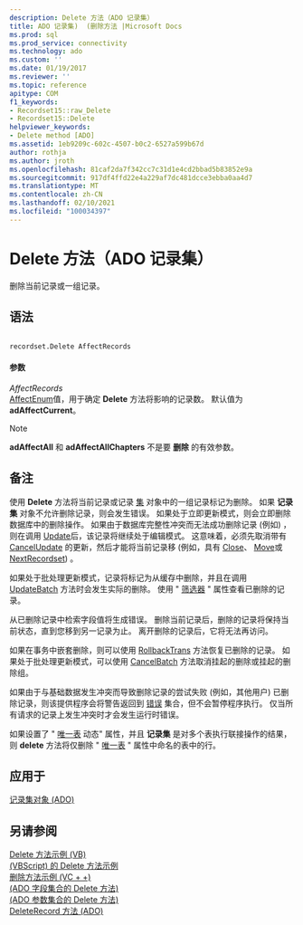 ```yaml
---
description: Delete 方法（ADO 记录集）
title: ADO 记录集)  (删除方法 |Microsoft Docs
ms.prod: sql
ms.prod_service: connectivity
ms.technology: ado
ms.custom: ''
ms.date: 01/19/2017
ms.reviewer: ''
ms.topic: reference
apitype: COM
f1_keywords:
- Recordset15::raw_Delete
- Recordset15::Delete
helpviewer_keywords:
- Delete method [ADO]
ms.assetid: 1eb9209c-602c-4507-b0c2-6527a599b67d
author: rothja
ms.author: jroth
ms.openlocfilehash: 81caf2da7f342cc7c31d1e4cd2bbad5b83852e9a
ms.sourcegitcommit: 917df4ffd22e4a229af7dc481dcce3ebba0aa4d7
ms.translationtype: MT
ms.contentlocale: zh-CN
ms.lasthandoff: 02/10/2021
ms.locfileid: "100034397"
---
```

# <a name="delete-method-ado-recordset"></a>Delete 方法（ADO 记录集）
删除当前记录或一组记录。  
  
## <a name="syntax"></a>语法  
  
```  
  
recordset.Delete AffectRecords  
```  
  
#### <a name="parameters"></a>参数  
 *AffectRecords*  
 [AffectEnum](../../../ado/reference/ado-api/affectenum.md)值，用于确定 **Delete** 方法将影响的记录数。 默认值为 **adAffectCurrent**。  
  
> [!NOTE]
>  **adAffectAll** 和 **adAffectAllChapters** 不是要 **删除** 的有效参数。  
  
## <a name="remarks"></a>备注  
 使用 **Delete** 方法将当前记录或记录 [集](../../../ado/reference/ado-api/recordset-object-ado.md) 对象中的一组记录标记为删除。 如果 **记录集** 对象不允许删除记录，则会发生错误。 如果处于立即更新模式，则会立即删除数据库中的删除操作。 如果由于数据库完整性冲突而无法成功删除记录 (例如) ，则在调用 [Update](../../../ado/reference/ado-api/update-method.md)后，该记录将继续处于编辑模式。 这意味着，必须先取消带有 [CancelUpdate](../../../ado/reference/ado-api/cancelupdate-method-ado.md) 的更新，然后才能将当前记录移 (例如，具有 [Close](../../../ado/reference/ado-api/close-method-ado.md)、 [Move](../../../ado/reference/ado-api/move-method-ado.md)或 [NextRecordset](../../../ado/reference/ado-api/nextrecordset-method-ado.md)) 。  
  
 如果处于批处理更新模式，记录将标记为从缓存中删除，并且在调用 [UpdateBatch](../../../ado/reference/ado-api/updatebatch-method.md) 方法时会发生实际的删除。 使用 " [筛选器](../../../ado/reference/ado-api/filter-property.md) " 属性查看已删除的记录。  
  
 从已删除记录中检索字段值将生成错误。 删除当前记录后，删除的记录将保持当前状态，直到您移到另一记录为止。 离开删除的记录后，它将无法再访问。  
  
 如果在事务中嵌套删除，则可以使用 [RollbackTrans](../../../ado/reference/ado-api/begintrans-committrans-and-rollbacktrans-methods-ado.md) 方法恢复已删除的记录。 如果处于批处理更新模式，可以使用 [CancelBatch](../../../ado/reference/ado-api/cancelbatch-method-ado.md) 方法取消挂起的删除或挂起的删除组。  
  
 如果由于与基础数据发生冲突而导致删除记录的尝试失败 (例如，其他用户) 已删除记录，则该提供程序会将警告返回到 [错误](../../../ado/reference/ado-api/errors-collection-ado.md) 集合，但不会暂停程序执行。 仅当所有请求的记录上发生冲突时才会发生运行时错误。  
  
 如果设置了 " [唯一表](../../../ado/reference/ado-api/unique-table-unique-schema-unique-catalog-properties-dynamic-ado.md) 动态" 属性，并且 **记录集** 是对多个表执行联接操作的结果，则 **delete** 方法将仅删除 " [唯一表](../../../ado/reference/ado-api/unique-table-unique-schema-unique-catalog-properties-dynamic-ado.md) " 属性中命名的表中的行。  
  
## <a name="applies-to"></a>应用于  
 [记录集对象 (ADO)](../../../ado/reference/ado-api/recordset-object-ado.md)  
  
## <a name="see-also"></a>另请参阅  
 [Delete 方法示例 (VB) ](../../../ado/reference/ado-api/delete-method-example-vb.md)   
 [ (VBScript) 的 Delete 方法示例 ](../../../ado/reference/ado-api/delete-method-example-vbscript.md)   
 [删除方法示例 (VC + +) ](../../../ado/reference/ado-api/delete-method-example-vc.md)   
 [ (ADO 字段集合的 Delete 方法) ](../../../ado/reference/ado-api/delete-method-ado-fields-collection.md)   
 [ (ADO 参数集合的 Delete 方法) ](../../../ado/reference/ado-api/delete-method-ado-parameters-collection.md)   
 [DeleteRecord 方法 (ADO)](../../../ado/reference/ado-api/deleterecord-method-ado.md)
